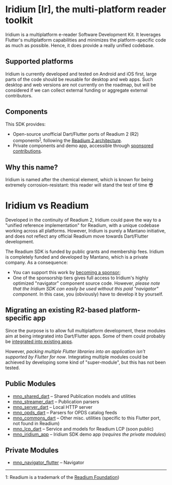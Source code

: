 # Iridium [Ir], the multi-platform reader toolkit

Iridium is a multiplatform e-reader Software Development Kit. It leverages Flutter's multiplatform capabilities and
minimizes the platform-specific code as much as possible. Hence, it does provide a really unified codebase.

## Supported platforms

Iridium is currently developed and tested on Android and iOS first, large parts of the code should be reusable for
desktop and web apps. Such desktop and web versions are not currently on the roadmap, but will be considered if we can
collect external funding or aggregate external contributors.

## Components

This SDK provides:

- Open-source unofficial Dart/Flutter ports of Readium 2 (R2) components<sup>[1](#readium_foundation)</sup>, following
  the [Readium 2 architecture](https://github.com/readium/architecture).
- Private components and demo app, accessible through [sponsored contributions](https://github.com/sponsors/Mantano).

## Why this name?

Iridium is named after the chemical element, which is known for being extremely corrosion-resistant: this reader will
stand the test of time 😎

# Iridium vs Readium

Developed in the continuity of Readium 2, Iridium could pave the way to a "unified reference implementation" for
Readium, with a unique codebase working across all platforms. However, Iridium is purely a Mantano initiative, and does
not reflect any official Readium move towards Dart/Flutter development.

The Readium SDK is funded by public grants and membership fees. Iridium is completely funded and developed by Mantano,
which is a private company. As a consequence:

- You can support this work by [becoming a sponsor](https://github.com/sponsors/Mantano);
- One of the sponsorship tiers gives full access to Iridium's highly optimized "navigator" component source code.
  However, *please note that the Iridium SDK can easily be used without this paid "navigator"
  component*. In this case, you (obviously) have to develop it by yourself.

## Migrating an existing R2-based platform-specific app

Since the purpose is to allow full multiplatform development, these modules aim at being integrated into Dart/Flutter
apps. Some of them could probably be [integrated into existing apps](https://flutter.dev/docs/development/add-to-app).

However, *packing multiple Flutter libraries into an application isn’t supported by Flutter for now*. Integrating
multiple modules could be achieved by developing some kind of "super-module", but this has not been tested.

## Public Modules

* [mno_shared_dart](https://github.com/Mantano/mno_shared_dart) – Shared Publication models and utilities
* [mno_streamer_dart](https://github.com/Mantano/mno_streamer_dart) – Publication parsers
* [mno_server_dart](https://github.com/Mantano/mno_server_dart) – Local HTTP server
* [mno_opds_dart](https://github.com/Mantano/mno_opds_dart) – Parsers for OPDS catalog feeds
* [mno_commons_dart](https://github.com/Mantano/mno_commons_dart) – Other misc. utilities (specific to this Flutter
  port, not found in Readium)
* [mno_lcp_dart](https://github.com/Mantano/mno_lcp_dart) – Service and models for Readium LCP (soon public)
* [mno_iridium_app](https://github.com/Mantano/mno_iridium_app) – Iridium SDK demo app (*requires the private modules*)

## Private Modules

* [mno_navigator_flutter](https://github.com/Mantano/mno_navigator_flutter) – Navigator

-----------
<a name="readium_foundation">1</a>: Readium is a trademark of the [Readium Foundation](https://readium.org/))
